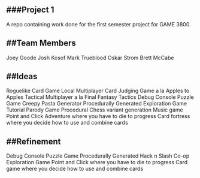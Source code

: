 ###Project 1
---
A repo containing work done for the first semester project for GAME
3800.

##Team Members
---

Joey Goode
Josh Kosof
Mark Trueblood
Oskar Strom
Brett McCabe

##Ideas
---
Roguelike Card Game
Local Multiplayer Card Judging Game a la Apples to Apples
Tactical Multiplayer a la Final Fantasy Tactics
Debug Console Puzzle Game
Creepy Pasta Generator
Procedurally Generated Exploration Game
Tutorial Parody Game
Procedural Chess variant generation
Music game
Point and Click Adventure where you have to die to progress
Card fortress where you decide how to use and combine cards

##Refinement
---
Debug Console Puzzle Game
Procedurally Generated Hack n Slash Co-op Exploration Game
Point and Click where you have to die to progress
Card game where you decide how to use and combine cards